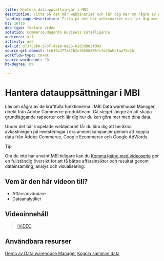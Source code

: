 ```yaml
---
title: Hantera datauppsättningar i MBI
description: Titta på det här webbinariet och lär dig mer om några av de kraftfulla funktionerna i MBI Data warehouse Manager.
landing-page-description: Titta på det här webbinariet och lär dig mer om några av de kraftfulla funktionerna i MBI Data warehouse Manager.
kt: 10410
doc-type: feature video
solution: Commerce,Magento Business Intelligence
audience: all
activity: use
exl-id: d73758b0-37bf-4be8-8e25-01d3d983fd43
source-git-commit: 1c619c377a37b2e20b58f05fcfe28abbfaa72d2b
workflow-type: tm+mt
source-wordcount: '0'
ht-degree: 0%

---
```


# Hantera datauppsättningar i MBI

Läs om några av de kraftfulla funktionerna i MBI Data warehouse Manager, direkt från Adobe Commerce produktteam. Gå steget längre än att skapa grundläggande rapporter och lär dig hur du kan göra mer med dina data.

Under det här inspelade webbinariet får du lära dig att beräkna avkastningen på investeringar i era annonskampanjer genom att koppla data från Adobe Commerce, Google Ecommerce och Google AdWords.

>[!TIP]
>
>Om du inte har använt MBI tidigare kan du [Komma igång med videoserie](./../1-overview.md) ger en fullständig översikt för att få bättre affärsinsikter och resultat genom datainsamling, analys och visualisering.

## Vem är den här videon till?

- Affärsanvändare
- Dataanalytiker

## Videoinnehåll

>[!VIDEO](https://video.tv.adobe.com/v/342497?quality=12&learn=on)

## Användbara resurser

[Demo av Data warehouse Manager](https://docs.magento.com/mbi/data-analyst/data-warehouse-mgr/tour-dwm.html)
[Koppla samman data](https://docs.magento.com/mbi/data-analyst/importing-data/connecting-data/connecting-data.html)
